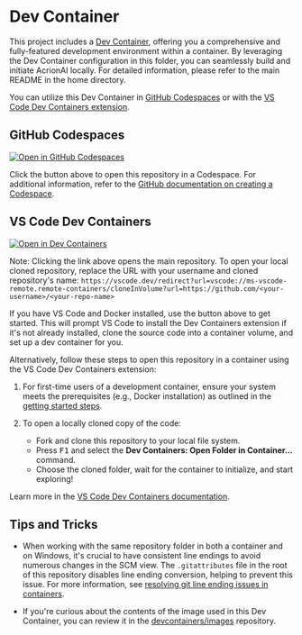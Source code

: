 # Dev Container

This project includes a [Dev Container](https://containers.dev/), offering you a comprehensive and fully-featured development environment within a container. By leveraging the Dev Container configuration in this folder, you can seamlessly build and initiate AcrionAI locally. For detailed information, please refer to the main README in the home directory.

You can utilize this Dev Container in [GitHub Codespaces](https://github.com/features/codespaces) or with the [VS Code Dev Containers extension](https://marketplace.visualstudio.com/items?itemName=ms-vscode-remote.remote-containers).

## GitHub Codespaces
[![Open in GitHub Codespaces](https://github.com/codespaces/badge.svg)](https://codespaces.new/geekan/AcrionAI)

Click the button above to open this repository in a Codespace. For additional information, refer to the [GitHub documentation on creating a Codespace](https://docs.github.com/en/free-pro-team@latest/github/developing-online-with-codespaces/creating-a-codespace#creating-a-codespace).

## VS Code Dev Containers
[![Open in Dev Containers](https://img.shields.io/static/v1?label=Dev%20Containers&message=Open&color=blue&logo=visualstudiocode)](https://vscode.dev/redirect?url=vscode://ms-vscode-remote.remote-containers/cloneInVolume?url=https://github.com/geekan/AcrionAI)

Note: Clicking the link above opens the main repository. To open your local cloned repository, replace the URL with your username and cloned repository's name: `https://vscode.dev/redirect?url=vscode://ms-vscode-remote.remote-containers/cloneInVolume?url=https://github.com/<your-username>/<your-repo-name>`

If you have VS Code and Docker installed, use the button above to get started. This will prompt VS Code to install the Dev Containers extension if it's not already installed, clone the source code into a container volume, and set up a dev container for you.

Alternatively, follow these steps to open this repository in a container using the VS Code Dev Containers extension:

1. For first-time users of a development container, ensure your system meets the prerequisites (e.g., Docker installation) as outlined in the [getting started steps](https://aka.ms/vscode-remote/containers/getting-started).

2. To open a locally cloned copy of the code:
   - Fork and clone this repository to your local file system.
   - Press <kbd>F1</kbd> and select the **Dev Containers: Open Folder in Container...** command.
   - Choose the cloned folder, wait for the container to initialize, and start exploring!

Learn more in the [VS Code Dev Containers documentation](https://code.visualstudio.com/docs/devcontainers/containers).

## Tips and Tricks

* When working with the same repository folder in both a container and on Windows, it's crucial to have consistent line endings to avoid numerous changes in the SCM view. The `.gitattributes` file in the root of this repository disables line ending conversion, helping to prevent this issue. For more information, see [resolving git line ending issues in containers](https://code.visualstudio.com/docs/devcontainers/tips-and-tricks#_resolving-git-line-ending-issues-in-containers-resulting-in-many-modified-files).

* If you're curious about the contents of the image used in this Dev Container, you can review it in the [devcontainers/images](https://github.com/devcontainers/images/tree/main/src/python) repository.
 
